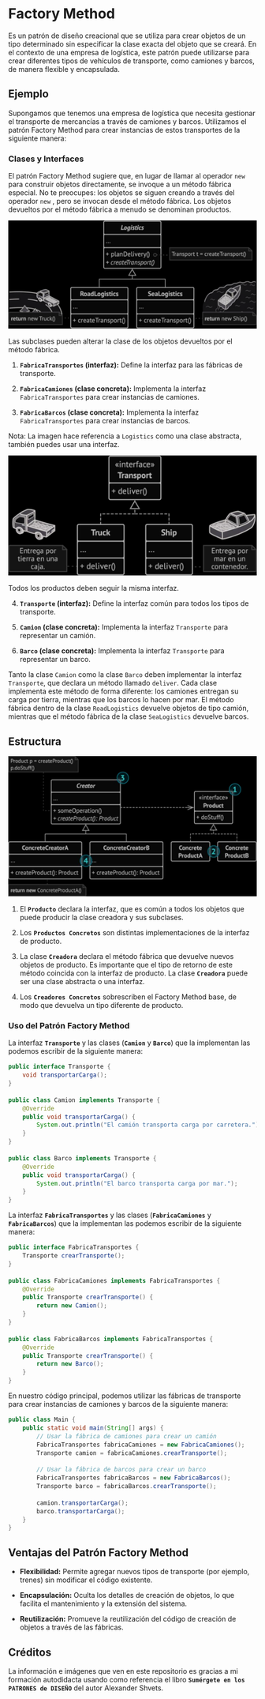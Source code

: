 # Factory Method

Es un patrón de diseño creacional que se utiliza para crear objetos de un tipo determinado sin especificar la clase exacta del objeto que se creará. En el contexto de una empresa de logística, este patrón puede utilizarse para crear diferentes tipos de vehículos de transporte, como camiones y barcos, de manera flexible y encapsulada.

## Ejemplo

Supongamos que tenemos una empresa de logística que necesita gestionar el transporte de mercancías a través de camiones y barcos. Utilizamos el patrón Factory Method para crear instancias de estos transportes de la siguiente manera:

### Clases y Interfaces

El patrón Factory Method sugiere que, en lugar de llamar al operador `new` para construir objetos directamente, se invoque a un método fábrica especial. No te preocupes: los objetos se siguen creando a través del operador `new` , pero se invocan desde el método fábrica. Los objetos devueltos por el método fábrica a menudo se denominan productos.

![Diagrama UML sobre como quedaría FabricaTransportes y sus subclases](https://github.com/dannyj182/design-patterns/blob/main/Patrones%20creacionales/Factory%20Method/assets/mdImages/fm1.png?raw=true "Las subclases pueden alterar la clase de los objetos devueltos por el método fábrica")

Las subclases pueden alterar la clase de los objetos devueltos por el método fábrica.

1. **`FabricaTransportes` (interfaz):** Define la interfaz para las fábricas de transporte.

2. **`FabricaCamiones` (clase concreta):** Implementa la interfaz `FabricaTransportes` para crear instancias de camiones.

3. **`FabricaBarcos` (clase concreta):** Implementa la interfaz `FabricaTransportes` para crear instancias de barcos.

Nota: La imagen hace referencia a `Logistics` como una clase abstracta, también puedes usar una interfaz.

![Diagrama UML sobre como quedaría la interfaz Transporte y las clases que la implementen](https://github.com/dannyj182/design-patterns/blob/main/Patrones%20creacionales/Factory%20Method/assets/mdImages/fm2.png?raw=true "Todos los productos deben seguir la misma interfaz")

Todos los productos deben seguir la misma interfaz.

4. **`Transporte` (interfaz):** Define la interfaz común para todos los tipos de transporte.

5. **`Camion` (clase concreta):** Implementa la interfaz `Transporte` para representar un camión.

6. **`Barco` (clase concreta):** Implementa la interfaz `Transporte` para representar un barco.

Tanto la clase `Camion` como la clase `Barco` deben implementar la interfaz `Transporte`, que declara un método llamado `deliver`. Cada clase implementa este método de forma diferente: los camiones entregan su carga por tierra, mientras que los barcos lo hacen por mar. El método fábrica dentro de la clase `RoadLogistics` devuelve objetos de tipo camión, mientras que el método fábrica de la clase `SeaLogistics` devuelve barcos.

## Estructura

![Estructura del patrón](https://github.com/dannyj182/design-patterns/blob/main/Patrones%20creacionales/Factory%20Method/assets/mdImages/fm3.png?raw=true)

1. El **`Producto`** declara la interfaz, que es común a todos los objetos que puede producir la clase creadora y sus subclases.

2. Los **`Productos Concretos`** son distintas implementaciones de la interfaz de producto.

3. La clase **`Creadora`** declara el método fábrica que devuelve nuevos objetos de producto. Es importante que el tipo de retorno de este método coincida con la interfaz de producto. La clase **`Creadora`** puede ser una clase abstracta o una interfaz.

4. Los **`Creadores Concretos`** sobrescriben el Factory Method base, de modo que devuelva un tipo diferente de producto.

### Uso del Patrón Factory Method

La interfaz **`Transporte`** y las clases (**`Camion`** y **`Barco`**) que la implementan las podemos escribir de la siguiente manera:

```java
public interface Transporte {
    void transportarCarga();
}

public class Camion implements Transporte {
    @Override
    public void transportarCarga() {
        System.out.println("El camión transporta carga por carretera.");
    }
}

public class Barco implements Transporte {
    @Override
    public void transportarCarga() {
        System.out.println("El barco transporta carga por mar.");
    }
}
```

La interfaz **`FabricaTransportes`** y las clases (**`FabricaCamiones`** y **`FabricaBarcos`**) que la implementan las podemos escribir de la siguiente manera:

```java
public interface FabricaTransportes {
    Transporte crearTransporte();
}

public class FabricaCamiones implements FabricaTransportes {
    @Override
    public Transporte crearTransporte() {
        return new Camion();
    }
}

public class FabricaBarcos implements FabricaTransportes {
    @Override
    public Transporte crearTransporte() {
        return new Barco();
    }
}
```

En nuestro código principal, podemos utilizar las fábricas de transporte para crear instancias de camiones y barcos de la siguiente manera:

```java
public class Main {
    public static void main(String[] args) {
        // Usar la fábrica de camiones para crear un camión
        FabricaTransportes fabricaCamiones = new FabricaCamiones();
        Transporte camion = fabricaCamiones.crearTransporte();

        // Usar la fábrica de barcos para crear un barco
        FabricaTransportes fabricaBarcos = new FabricaBarcos();
        Transporte barco = fabricaBarcos.crearTransporte();

        camion.transportarCarga();
        barco.transportarCarga();
    }
}
```

## Ventajas del Patrón Factory Method

- **Flexibilidad:** Permite agregar nuevos tipos de transporte (por ejemplo, trenes) sin modificar el código existente.

- **Encapsulación:** Oculta los detalles de creación de objetos, lo que facilita el mantenimiento y la extensión del sistema.

- **Reutilización:** Promueve la reutilización del código de creación de objetos a través de las fábricas.

## Créditos

La información e imágenes que ven en este repositorio es gracias a mi formación autodidacta usando como referencia el libro **`Sumérgete en los PATRONES de DISEÑO`** del autor Alexander Shvets.